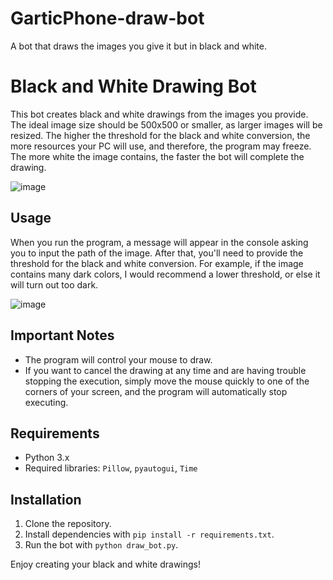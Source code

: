 # GarticPhone-draw-bot
A bot that draws the images you give it but in black and white.

# Black and White Drawing Bot

This bot creates black and white drawings from the images you provide. The ideal image size should be 500x500 or smaller, as larger images will be resized. The higher the threshold for the black and white conversion, the more resources your PC will use, and therefore, the program may freeze. The more white the image contains, the faster the bot will complete the drawing.

![image](https://github.com/user-attachments/assets/ddf996f3-aede-49ba-87a4-5d0003cae2ac)

## Usage

When you run the program, a message will appear in the console asking you to input the path of the image. After that, you'll need to provide the threshold for the black and white conversion. For example, if the image contains many dark colors, I would recommend a lower threshold, or else it will turn out too dark.

![image](https://github.com/user-attachments/assets/b079f311-ffcf-49fb-986c-3022aeb6040c)

## Important Notes

- The program will control your mouse to draw.
- If you want to cancel the drawing at any time and are having trouble stopping the execution, simply move the mouse quickly to one of the corners of your screen, and the program will automatically stop executing.

## Requirements

- Python 3.x
- Required libraries: `Pillow`, `pyautogui`, `Time`

## Installation

1. Clone the repository.
2. Install dependencies with `pip install -r requirements.txt`.
3. Run the bot with `python draw_bot.py`.

Enjoy creating your black and white drawings!
